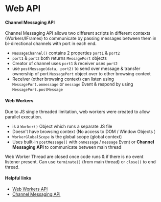 # Web API

#### Channel Messaging API

Channel Messaging API allows two different scripts in different contexts \(Workers/IFrames\) to communicate by passing messages between them in bi-directional channels with port in each end.  

* `MessageChannel()` contains 2 properties `port1` & `port2` 
* `port1` & `port2` both returns `MessagePort` objects
* Creator of channel uses `port1` & receiver uses `port2` 
* use `postMessage(data, port2)`  to send over message & transfer ownership of port `MessagePort` object over to other browsing context
* Receiver \(other browsing context\) can listen using `MessagePort.onmessage` or `message` Event & respond by using `MessagePort.postMessage` 



#### Web Workers

Due to JS single threaded limitation, web workers were created to allow parallel execution. 

* is a `Worker()` Object which runs a separate JS file
* Doesn't have browsing context \(No access to DOM / Window Objects \)
* `WorkerGlobalScope` is the global scope \(global context\)
* Uses built-in `postMessage()` with `onmessage` / `message` Event  or **Channel Messaging API** to communicate between main thread 

Web Worker Thread are closed once code runs & if there is no event listener present. Can use `terminate()` \(from main thread\) or `close()` to end thread.



#### Helpful links

* [Web Workers API](https://developer.mozilla.org/en-US/docs/Web/API/Web_Workers_API)
* [Channel Messaging API](https://developer.mozilla.org/en-US/docs/Web/API/Channel_Messaging_API)

